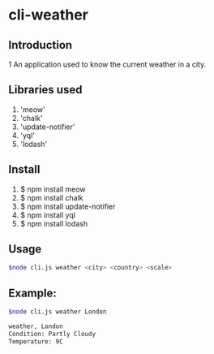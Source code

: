 
# cli-weather

## Introduction
1 An application used to know the current weather in a city.

## Libraries used
1. 'meow'
1. 'chalk'
1. 'update-notifier'
1. 'yql'
1. 'lodash'

## Install
1. $ npm install meow
1. $ npm install chalk
1. $ npm install update-notifier
1. $ npm install yql
1. $ npm install lodash

## Usage
```sh
$node cli.js weather <city> <country> <scale>
```


## Example:
```sh
$node cli.js weather London
```
```sh
weather, London
Condition: Partly Cloudy
Temperature: 9C
```
